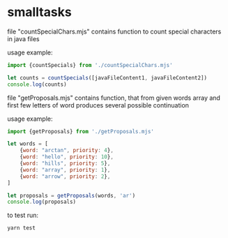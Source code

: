 # smalltasks

file "countSpecialChars.mjs" contains function to count special characters in java files

usage example:
```js
import {countSpecials} from './countSpecialChars.mjs'

let counts = countSpecials([javaFileContent1, javaFileContent2])
console.log(counts)
```

file "getProposals.mjs" contains function, that from given words array and first few letters of word produces several possible continuation

usage example:
```js
import {getProposals} from './getProposals.mjs'

let words = [
    {word: "arctan", priority: 4},
    {word: "hello", priority: 10},
    {word: "hills", priority: 5},
    {word: "array", priority: 1},
    {word: "arrow", priority: 2},
]

let proposals = getProposals(words, 'ar')
console.log(proposals)
```

to test run:
```shell
yarn test
```